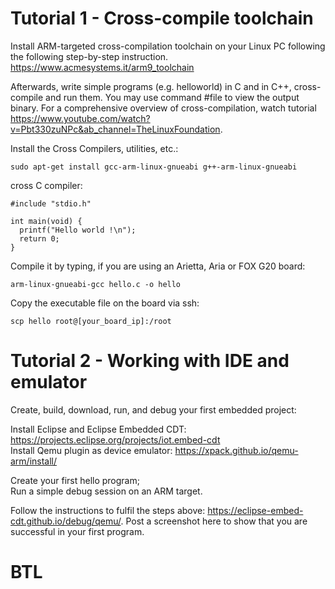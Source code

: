 # Tutorial 1 - Cross-compile toolchain

Install ARM-targeted cross-compilation toolchain on your Linux PC following the following step-by-step instruction.
https://www.acmesystems.it/arm9_toolchain

Afterwards, write simple programs (e.g. helloworld) in C and in C++, cross-compile and run them. You may use command #file to view the output binary. 
For a comprehensive overview of cross-compilation, watch tutorial  https://www.youtube.com/watch?v=Pbt330zuNPc&ab_channel=TheLinuxFoundation.

Install the Cross Compilers, utilities, etc.:
```
sudo apt-get install gcc-arm-linux-gnueabi g++-arm-linux-gnueabi
```
cross C compiler:
```
#include "stdio.h"
 
int main(void) {
  printf("Hello world !\n");
  return 0;
}
```
Compile it by typing, if you are using an Arietta, Aria or FOX G20 board:
```
arm-linux-gnueabi-gcc hello.c -o hello
```
Copy the executable file on the board via ssh:
```
scp hello root@[your_board_ip]:/root
```

# Tutorial 2 - Working with IDE and emulator

Create, build, download, run, and debug your first embedded project:

Install Eclipse and Eclipse Embedded CDT: https://projects.eclipse.org/projects/iot.embed-cdt	
Install Qemu plugin as device emulator: https://xpack.github.io/qemu-arm/install/
	
Create your first hello program;	
Run a simple debug session on an ARM target.

Follow the instructions to fulfil the steps above: https://eclipse-embed-cdt.github.io/debug/qemu/.
Post a screenshot here to show that you are successful in your first program.


# BTL
